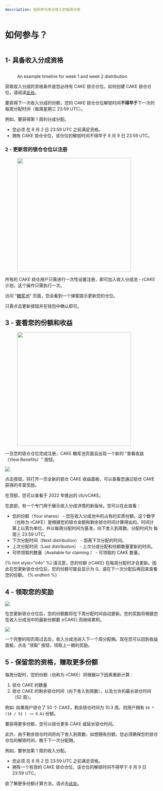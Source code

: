 ```yaml
---
description: 如何参与协议收入的每周分成
---
```


# 如何参与？

<figure><img src="../../.gitbook/assets/image (5).png" alt=""><figcaption></figcaption></figure>

## 1- 具备收入分成资格

<figure><img src="../../.gitbook/assets/image (6).png" alt=""><figcaption><p>An example timeline for week 1 and week 2 distribution</p></figcaption></figure>

获取收入分成的资格条件是您必持有 CAKE 锁仓仓位。如何创建 CAKE 锁仓仓位，请阅读[此处](../../products/syrup-pools/cake-tang-jiang-chi/#suo-cang-zhi-ya-gu-ding-qi-xian-zhi-ya)。&#x20;

要获得下一次收入分成的份额，您的 CAKE 锁仓仓位解锁时间**不得早于**下一次的每周分配时间（每周星期三 23:59 UTC）。&#x20;

例如，要获得第 1 周的分成分配。

* 您必须 在 8 月 2 日 23:59 UTC 之前满足资格。&#x20;
* 拥有 CAKE 锁仓仓位，该仓位的解锁时间不得早于 8 月 9 日 23:59 UTC。

### 2 - 更新您的锁仓仓位以注册

<div align="left">

<figure><img src="../../.gitbook/assets/image (7).png" alt="" width="375"><figcaption></figcaption></figure>

</div>

所有的 CAKE 锁仓用户只需进行一次性设置注册，即可加入收入分成池 - rCAKE 计划。这个操作只需执行一次。&#x20;

访问 "[糖浆池](https://pancakeswap.finance/pools)" 页面，您会看到一个弹窗提示更新您的仓位。

只需点击更新按钮并在钱包中确认即可。

## 3 - 查看您的份额和收益

<div align="left">

<figure><img src="../../.gitbook/assets/View benefits.png" alt="" width="375"><figcaption></figcaption></figure>

</div>

一旦您的锁仓仓位完成注册，CAKE 糖浆池页面会出现一个新的 "查看收益（View Benefits）" 按钮。

![](<../../.gitbook/assets/image (8).png>)

点击按钮，将打开一页全新的锁仓 CAKE 收益面板，可以查看您通过锁仓 CAKE 获得的丰富奖励。

在顶部，您可以查看于 2022 年推出的 i/b/vCAKE。&#x20;

在底部，有一个专门用于展示收入分成详情的新版块。您可以在此查看：

* 您的份额（Your shares） - 您在收入分成池中的占有的实质份额。这个数字（也称为 rCAKE）是根据您的锁仓金额和剩余锁仓时间计算得出的。时间计算上以周为单位，并以每周分配时间为基准，向下舍入到周数。分配时间为 每周三 23:59 UTC。&#x20;
* 下次分配时间（Next distribution） - 距离下次分配的时间。
* 上次分配时间（Last distribution） - 上次分成分配和份额数量更新的时间。
* 可供领取的数量（Available for claiming ） - 可领取的 CAKE 数量。

{% hint style="info" %}
请注意，您的份额 (rCAKE) 在每周分配时才会更新。因此在您更新锁仓仓位后，您的份额可能会显示为 0。请在下一次分配后再回来查看您的份额。
{% endhint %}

## 4 - 领取您的奖励

![](<../../.gitbook/assets/image (9).png>)

在您更新锁仓仓位后，您的份额数将在下周分配时间自动更新。您的奖励将根据您在收入分成池中的最新份额数 (rCAKE) 而继续累积。

![](<../../.gitbook/assets/image (10).png>)

一个完整的阳历周过去后，收入分成池进入下一个周分配期。现在您可以回到收益面板，点击 "领取" 按钮，领取上一期的奖励。

## 5 - 保留您的资格，赚取更多份额&#x20;

每周分配时，您的份额（也称为 rCAKE）将根据以下因素重新计算：&#x20;

1. 锁仓 CAKE 的数量&#x20;
2. 锁仓 CAKE 的剩余锁仓时间（向下舍入到周数），以及允许的最长锁仓时间（52 周）。&#x20;

例如: 如果用户锁仓了 50 个 CAKE，剩余锁仓时间为 10.3 周，则用户拥有 `50 * (10 / 52 ) ~= 9.61` 份额。&#x20;

要获得更多份额，您可以锁仓更多 CAKE 或延长锁仓时间。&#x20;

此外，由于剩余锁仓时间将向下舍入到周数，如想拥有份额，您必须确保您的锁仓仓位的解锁时间，晚于下一次分配期。&#x20;

例如，要参加第 1 周的收入分配。

* 您必须 在 8 月 2 日 23:59 UTC 之前满足资格。&#x20;
* 拥有一个有效的 CAKE 锁仓仓位，该仓位的解锁时间不得早于 8 月 9 日 23:59 UTC。&#x20;

欲了解更多份额计算方法，请点击[此处](shou-ru-fen-cheng-faq.md)。
